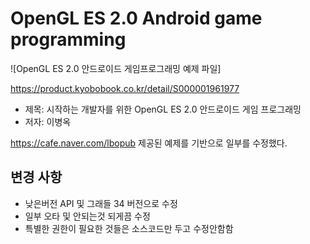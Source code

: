# OpenGL ES 2.0 Android game programming

![OpenGL ES 2.0 안드로이드 게임프로그래밍 예제 파일]

https://product.kyobobook.co.kr/detail/S000001961977

* 제목: 시작하는 개발자를 위한 OpenGL ES 2.0 안드로이드 게임 프로그래밍
* 저자: 이병옥

https://cafe.naver.com/lbopub
제공된 예제를 기반으로 일부를 수정했다.

## 변경 사항

* 낮은버전 API 및 그래들 34 버전으로 수정
* 일부 오타 및 안되는것 되게끔 수정
* 특별한 권한이 필요한 것들은 소스코드만 두고 수정안함함

	
